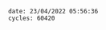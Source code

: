 

                date: 23/04/2022 05:56:36
                cycles: 60420

                         
